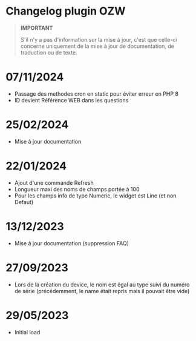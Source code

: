 # Changelog plugin OZW

>**IMPORTANT**
>
>S'il n'y a pas d'information sur la mise à jour, c'est que celle-ci concerne uniquement de la mise à jour de documentation, de traduction ou de texte.

# 07/11/2024

- Passage des methodes cron en static pour éviter erreur en PHP 8
- ID devient Référence WEB dans les questions
  
# 25/02/2024

- Mise à jour documentation

# 22/01/2024

- Ajout d'une commande Refresh
- Longueur maxi des noms de champs portée à 100
- Pour les champs info de type Numeric, le widget est Line (et non Defaut)

# 13/12/2023

- Mise à jour documentation (suppression FAQ)

# 27/09/2023

- Lors de la création du device, le nom est égal au type suivi du numéro de série (précédemment, le name était repris mais il pouvait être vide)

# 29/05/2023

- Initial load

